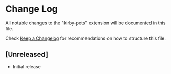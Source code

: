 # Change Log

All notable changes to the "kirby-pets" extension will be documented in this file.

Check [Keep a Changelog](http://keepachangelog.com/) for recommendations on how to structure this file.

## [Unreleased]

- Initial release